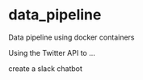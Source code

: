 # data_pipeline
Data pipeline using docker containers

Using the Twitter API to ...

create a slack chatbot
